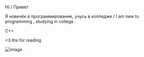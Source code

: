  Hi / Привет 
    
  Я новичёк в программирование, учусь в колледже / I am new to programming , studying in college .            
  
  С++ 
  
  <3 thx for reading 
  
  ![image](https://user-images.githubusercontent.com/92443953/184135068-9f766104-b932-4ae7-b2fd-cd9bbbff3de5.png)
  
  
 
